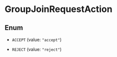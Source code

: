 

# GroupJoinRequestAction

## Enum


* `ACCEPT` (value: `"accept"`)

* `REJECT` (value: `"reject"`)



